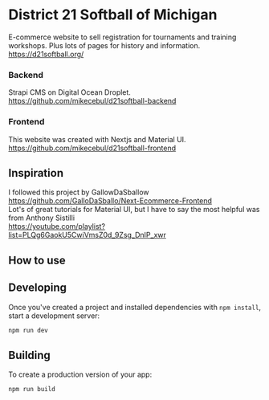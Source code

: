 # District 21 Softball of Michigan
E-commerce website to sell registration for tournaments and training workshops. Plus lots of pages for history and information.
https://d21softball.org/

### Backend
Strapi CMS on Digital Ocean Droplet.
https://github.com/mikecebul/d21softball-backend

### Frontend
This website was created with Nextjs and Material UI.
https://github.com/mikecebul/d21softball-frontend

## Inspiration
I followed this project by GallowDaSballow
https://github.com/GalloDaSballo/Next-Ecommerce-Frontend <br>
Lot's of great tutorials for Material UI, but I have to say the most helpful was from Anthony Sistilli <br>
https://youtube.com/playlist?list=PLQg6GaokU5CwiVmsZ0d_9Zsg_DnIP_xwr

## How to use

## Developing

Once you've created a project and installed dependencies with `npm install`, start a development server:

```bash
npm run dev
```

## Building

To create a production version of your app:

```bash
npm run build
```
